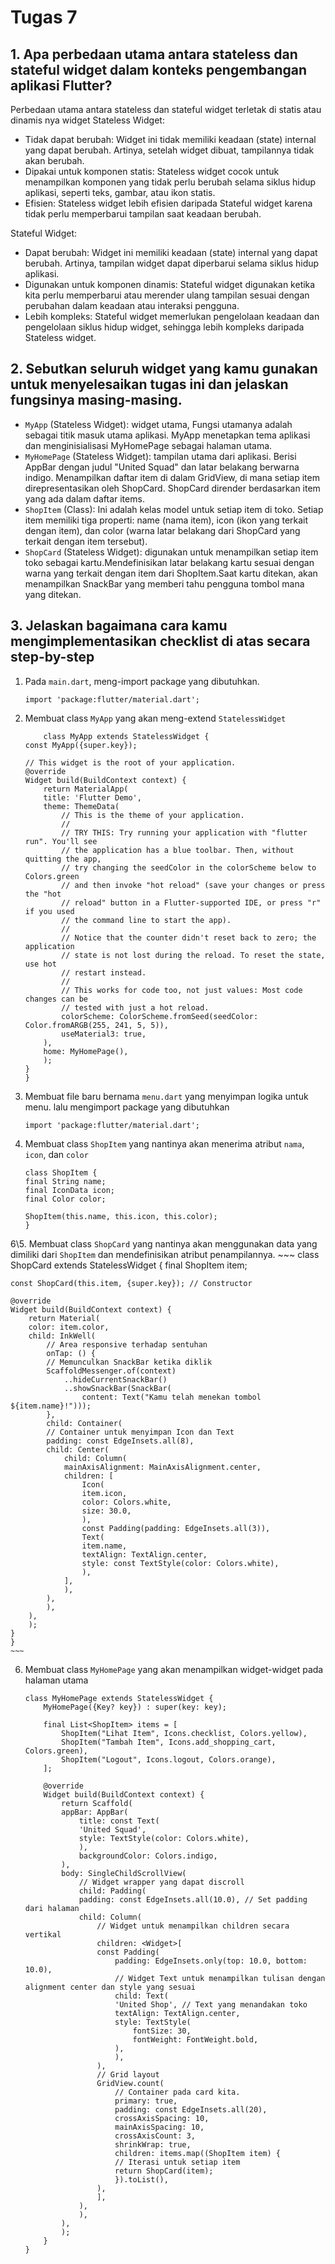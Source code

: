 # Tugas 7
## 1. Apa perbedaan utama antara stateless dan stateful widget dalam konteks pengembangan aplikasi Flutter?
Perbedaan utama antara stateless dan stateful widget terletak di statis atau dinamis nya widget
Stateless Widget:
- Tidak dapat berubah: Widget ini tidak memiliki keadaan (state) internal yang dapat berubah. Artinya, setelah widget dibuat, tampilannya tidak akan berubah.
- Dipakai untuk komponen statis: Stateless widget cocok untuk menampilkan komponen yang tidak perlu berubah selama siklus hidup aplikasi, seperti teks, gambar, atau ikon statis.
- Efisien: Stateless widget lebih efisien daripada Stateful widget karena tidak perlu memperbarui tampilan saat keadaan berubah.

Stateful Widget:
- Dapat berubah: Widget ini memiliki keadaan (state) internal yang dapat berubah. Artinya, tampilan widget dapat diperbarui selama siklus hidup aplikasi.
- Digunakan untuk komponen dinamis: Stateful widget digunakan ketika kita perlu memperbarui atau merender ulang tampilan sesuai dengan perubahan dalam keadaan atau interaksi pengguna.
- Lebih kompleks: Stateful widget memerlukan pengelolaan keadaan dan pengelolaan siklus hidup widget, sehingga lebih kompleks daripada Stateless widget.
## 2. Sebutkan seluruh widget yang kamu gunakan untuk menyelesaikan tugas ini dan jelaskan fungsinya masing-masing.
- `MyApp` (Stateless Widget):
widget utama, Fungsi utamanya adalah sebagai titik masuk utama aplikasi. MyApp menetapkan tema aplikasi dan menginisialisasi MyHomePage sebagai halaman utama.
- `MyHomePage` (Stateless Widget):
tampilan utama dari aplikasi. Berisi AppBar dengan judul "United Squad" dan latar belakang berwarna indigo. Menampilkan daftar item di dalam GridView, di mana setiap item direpresentasikan oleh ShopCard.
ShopCard dirender berdasarkan item yang ada dalam daftar items.
- `ShopItem` (Class):
Ini adalah kelas model untuk setiap item di toko.
Setiap item memiliki tiga properti: name (nama item), icon (ikon yang terkait dengan item), dan color (warna latar belakang dari ShopCard yang terkait dengan item tersebut).
- `ShopCard` (Stateless Widget):
digunakan untuk menampilkan setiap item toko sebagai kartu.Mendefinisikan latar belakang kartu sesuai dengan warna yang terkait dengan item dari ShopItem.Saat kartu ditekan, akan menampilkan SnackBar yang memberi tahu pengguna tombol mana yang ditekan.
## 3. Jelaskan bagaimana cara kamu mengimplementasikan checklist di atas secara step-by-step
1. Pada `main.dart`, meng-import package yang dibutuhkan.
    ~~~
    import 'package:flutter/material.dart';
    ~~~
2. Membuat class `MyApp` yang akan meng-extend `StatelessWidget`
    ~~~
        class MyApp extends StatelessWidget {
    const MyApp({super.key});

    // This widget is the root of your application.
    @override
    Widget build(BuildContext context) {
        return MaterialApp(
        title: 'Flutter Demo',
        theme: ThemeData(
            // This is the theme of your application.
            //
            // TRY THIS: Try running your application with "flutter run". You'll see
            // the application has a blue toolbar. Then, without quitting the app,
            // try changing the seedColor in the colorScheme below to Colors.green
            // and then invoke "hot reload" (save your changes or press the "hot
            // reload" button in a Flutter-supported IDE, or press "r" if you used
            // the command line to start the app).
            //
            // Notice that the counter didn't reset back to zero; the application
            // state is not lost during the reload. To reset the state, use hot
            // restart instead.
            //
            // This works for code too, not just values: Most code changes can be
            // tested with just a hot reload.
            colorScheme: ColorScheme.fromSeed(seedColor: Color.fromARGB(255, 241, 5, 5)),
            useMaterial3: true,
        ),
        home: MyHomePage(),
        );
    }
    }
    ~~~

3. Membuat file baru bernama `menu.dart` yang menyimpan logika untuk menu. lalu mengimport package yang dibutuhkan
    ~~~
    import 'package:flutter/material.dart';
    ~~~

4. Membuat class `ShopItem` yang nantinya akan menerima atribut `nama`, `icon`, dan `color`
    ~~~
    class ShopItem {
    final String name;
    final IconData icon;
    final Color color;

    ShopItem(this.name, this.icon, this.color);
    }
    ~~~

6\5. Membuat class `ShopCard` yang nantinya akan menggunakan data yang dimiliki dari `ShopItem` dan mendefinisikan atribut penampilannya.
    ~~~
    class ShopCard extends StatelessWidget {
    final ShopItem item;

    const ShopCard(this.item, {super.key}); // Constructor

    @override
    Widget build(BuildContext context) {
        return Material(
        color: item.color,
        child: InkWell(
            // Area responsive terhadap sentuhan
            onTap: () {
            // Memunculkan SnackBar ketika diklik
            ScaffoldMessenger.of(context)
                ..hideCurrentSnackBar()
                ..showSnackBar(SnackBar(
                    content: Text("Kamu telah menekan tombol ${item.name}!")));
            },
            child: Container(
            // Container untuk menyimpan Icon dan Text
            padding: const EdgeInsets.all(8),
            child: Center(
                child: Column(
                mainAxisAlignment: MainAxisAlignment.center,
                children: [
                    Icon(
                    item.icon,
                    color: Colors.white,
                    size: 30.0,
                    ),
                    const Padding(padding: EdgeInsets.all(3)),
                    Text(
                    item.name,
                    textAlign: TextAlign.center,
                    style: const TextStyle(color: Colors.white),
                    ),
                ],
                ),
            ),
            ),
        ),
        );
    }
    }
    ~~~

6. Membuat class `MyHomePage` yang akan menampilkan widget-widget pada halaman utama
    ~~~
    class MyHomePage extends StatelessWidget {
        MyHomePage({Key? key}) : super(key: key);

        final List<ShopItem> items = [
            ShopItem("Lihat Item", Icons.checklist, Colors.yellow),
            ShopItem("Tambah Item", Icons.add_shopping_cart, Colors.green),
            ShopItem("Logout", Icons.logout, Colors.orange),
        ];

        @override
        Widget build(BuildContext context) {
            return Scaffold(
            appBar: AppBar(
                title: const Text(
                'United Squad',
                style: TextStyle(color: Colors.white),
                ),
                backgroundColor: Colors.indigo,
            ),
            body: SingleChildScrollView(
                // Widget wrapper yang dapat discroll
                child: Padding(
                padding: const EdgeInsets.all(10.0), // Set padding dari halaman
                child: Column(
                    // Widget untuk menampilkan children secara vertikal
                    children: <Widget>[
                    const Padding(
                        padding: EdgeInsets.only(top: 10.0, bottom: 10.0),
                        // Widget Text untuk menampilkan tulisan dengan alignment center dan style yang sesuai
                        child: Text(
                        'United Shop', // Text yang menandakan toko
                        textAlign: TextAlign.center,
                        style: TextStyle(
                            fontSize: 30,
                            fontWeight: FontWeight.bold,
                        ),
                        ),
                    ),
                    // Grid layout
                    GridView.count(
                        // Container pada card kita.
                        primary: true,
                        padding: const EdgeInsets.all(20),
                        crossAxisSpacing: 10,
                        mainAxisSpacing: 10,
                        crossAxisCount: 3,
                        shrinkWrap: true,
                        children: items.map((ShopItem item) {
                        // Iterasi untuk setiap item
                        return ShopCard(item);
                        }).toList(),
                    ),
                    ],
                ),
                ),
            ),
            );
        }
    }
    ~~~
